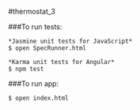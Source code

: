 #thermostat_3

###To run tests:
```
*Jasmine unit tests for JavaScript*
$ open SpecRunner.html

*Karma unit tests for Angular*
$ npm test
```

###To run app:
```
$ open index.html
```
